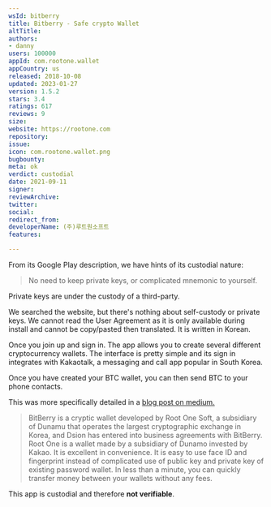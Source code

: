 ```yaml
---
wsId: bitberry
title: Bitberry - Safe crypto Wallet
altTitle: 
authors:
- danny
users: 100000
appId: com.rootone.wallet
appCountry: us
released: 2018-10-08
updated: 2023-01-27
version: 1.5.2
stars: 3.4
ratings: 617
reviews: 9
size: 
website: https://rootone.com
repository: 
issue: 
icon: com.rootone.wallet.png
bugbounty: 
meta: ok
verdict: custodial
date: 2021-09-11
signer: 
reviewArchive: 
twitter: 
social: 
redirect_from: 
developerName: (주)루트원소프트
features: 

---
```


From its Google Play description, we have hints of its custodial nature:

>  No need to keep private keys, or complicated mnemonic to yourself.

Private keys are under the custody of a third-party. 

We searched the website, but there's nothing about self-custody or private keys. We cannot read the User Agreement as it is only available during install and cannot be copy/pasted then translated. It is written in Korean. 

Once you join up and sign in. The app allows you to create several different cryptocurrency wallets. The interface is pretty simple and its sign in integrates with Kakaotalk, a messaging and call app popular in South Korea. 

Once you have created your BTC wallet, you can then send BTC to your phone contacts. 

This was more specifically detailed in a [blog post on medium.](https://medium.com/@dsionchain/bitberrys-signing-of-mou-with-root-one-a-subsidiary-of-dunamu-64a0c51d52df)

> BitBerry is a cryptic wallet developed by Root One Soft, a subsidiary of Dunamu that operates the largest cryptographic exchange in Korea, and Dsion has entered into business agreements with BitBerry. Root One is a wallet made by a subsidiary of Dunamo invested by Kakao. It is excellent in convenience. It is easy to use face ID and fingerprint instead of complicated use of public key and private key of existing password wallet. In less than a minute, you can quickly transfer money between your wallets without any fees.

This app is custodial and therefore **not verifiable**.



